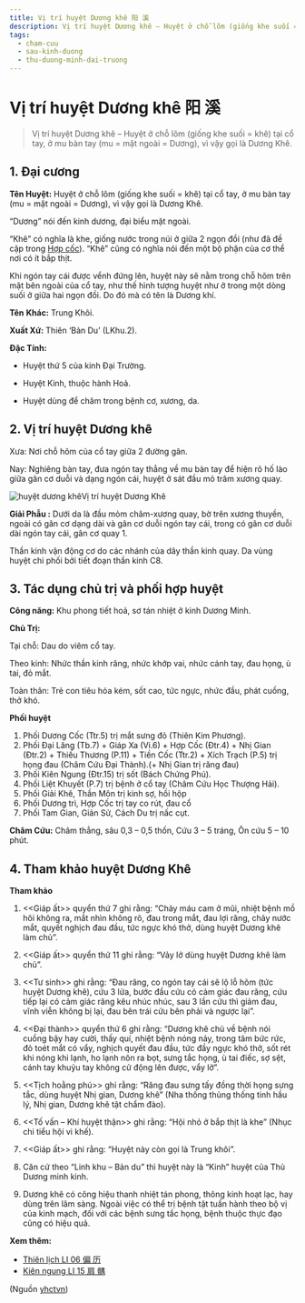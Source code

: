 ```yaml
---
title: Vị trí huyệt Dương khê 阳 溪
description: Vị trí huyệt Dương khê – Huyệt ở chỗ lõm (giống khe suối = khê) tại cổ tay, ở mu bàn tay (mu = mặt ngoài = Dương), vì vậy gọi là Dương Khê.
tags:
  - cham-cuu
  - sau-kinh-duong
  - thu-duong-minh-dai-truong
---
```


# Vị trí huyệt Dương khê 阳 溪 

> Vị trí huyệt Dương khê – Huyệt ở chỗ lõm (giống khe suối = khê) tại cổ tay, ở mu bàn tay (mu = mặt ngoài = Dương), vì vậy gọi là Dương Khê.

## **1. Đại cương**

**Tên Huyệt:** Huyệt ở chỗ lõm (giống khe suối = khê) tại cổ tay, ở mu bàn tay (mu = mặt ngoài = Dương), vì vậy gọi là Dương Khê.

“Dương” nói đến kinh dương, đại biểu mặt ngoài.

“Khê” có nghĩa là khe, giống nước trong núi ở giữa 2 ngọn đồi (như đã đề cập trong [Hợp cốc](/yhctvn/huyet-hop-coc-%e5%90%88-%e8%b0%b7)). “Khê” cũng có nghĩa nói đến một bộ phận của cơ thể nơi có ít bắp thịt.

Khi ngón tay cái được vểnh đứng lên, huyệt này sẽ nằm trong chỗ hõm trên mặt bên ngoài của cổ tay, như thế hình tượng huyệt như ở trong một dòng suối ở giữa hai ngọn đồi. Do đó mà có tên là Dương khí.

**Tên** **Khác:** Trung Khôi.

**Xuất Xứ:** Thiên ‘Bản Du’ (LKhu.2).

**Đặc Tính:**

+ Huyệt thứ 5 của kinh Đại Trường.

+ Huyệt Kinh, thuộc hành Hoả.

+ Huyệt dùng để châm trong bệnh cơ, xương, da.

## **2. Vị trí huyệt Dương khê**

Xưa: Nơi chỗ hõm của cổ tay giữa 2 đường gân.

Nay: Nghiêng bàn tay, đưa ngón tay thẳng về mu bàn tay để hiện rõ hố lào giữa gân cơ duỗi và dạng ngón cái, huyệt ở sát đầu mỏ trâm xương quay.

![huyệt dương khê](/imgs/yhctvn/huyet-duong-khe-300x169.jpg)Vị trí huyệt Dương Khê

**Giải Phẫu :** Dưới da là đầu mỏm châm-xương quay, bờ trên xương thuyền, ngoài có gân cơ dạng dài và gân cơ duỗi ngón tay cái, trong có gân cơ duỗi dài ngón tay cái, gân cơ quay 1.

Thần kinh vận động cơ do các nhánh của dây thần kinh quay. Da vùng huyệt chi phối bởi tiết đoạn thần kinh C8.

## **3. Tác dụng chủ trị và phối hợp huyệt**

**Công năng:** Khu phong tiết hoả, sơ tán nhiệt ở kinh Dương Minh.

**Chủ Trị:** 

 Tại chỗ: Dau do viêm cổ tay.

 Theo kinh: Nhức thần kinh răng, nhức khớp vai, nhức cánh tay, đau họng, ù tai, đỏ mắt.

 Toàn thân: Trẻ con tiêu hóa kém, sốt cao, tức ngực, nhức đầu, phát cuồng, thở khó.

**Phối huyệt**

1. Phối Dương Cốc (Ttr.5) trị mắt sưng đỏ (Thiên Kim Phương).
2. Phối Đại Lăng (Tb.7) + Giáp Xa (Vi.6) + Hợp Cốc (Đtr.4) + Nhị Gian (Đtr.2) + Thiếu Thương (P.11) + Tiền Cốc (Ttr.2) + Xích Trạch (P.5) trị họng đau (Châm Cứu Đại Thành).(+ Nhị Gian trị răng đau)
3. Phối Kiên Ngung (Đtr.15) trị sốt (Bách Chứng Phú).
4. Phối Liệt Khuyết (P.7) trị bệnh ở cổ tay (Châm Cứu Học Thượng Hải).
5. Phối Giải Khê, Thần Môn trị kinh sợ, hồi hộp
6. Phối Dương trì, Hợp Cốc trị tay co rút, đau cổ
7. Phối Tam Gian, Giản Sử, Cách Du trị nấc cụt.

**Châm Cứu:** Châm thẳng, sâu 0,3 – 0,5 thốn, Cứu 3 – 5 tráng, Ôn cứu 5 – 10 phút.

## 4. Tham khảo huyệt Dương Khê

**Tham khảo**

1. <<Giáp ất>> quyển thứ 7 ghi rằng: “Chảy máu cam ở mũi, nhiệt bệnh mồ hôi không ra, mắt nhìn không rõ, đau trong mắt, đau lợi răng, chảy nước mắt, quyết nghịch đau đầu, tức ngực khó thở, dùng huyệt Dương khê làm chủ”.
2. <<Giáp ất>> quyển thứ 11 ghi rằng: “Vảy lở dùng huyệt Dương khê làm chủ”.
3. <<Tư sinh>> ghi rằng: “Đau răng, co ngón tay cái sẽ lộ lỗ hõm (tức huyệt Dương khê), cứu 3 lửa, bước đầu cứu có cảm giác đau răng, cứu tiếp lại có cảm giác răng kêu nhúc nhúc, sau 3 lần cứu thì giảm đau, vĩnh viễn không bị lại, đau bên trái cứu bên phải và ngược lại”.
4. <<Đại thành>> quyển thứ 6 ghi rằng: “Dương khê chủ về bệnh nói cuồng bậy hay cười, thấy quí, nhiệt bệnh nóng nảy, trong tâm bức rức, đỏ toét mắt có vẩy, nghịch quyết đau đầu, tức đầy ngực khó thở, sốt rét khi nóng khi lạnh, ho lạnh nôn ra bọt, sưng tắc họng, ù tai điếc, sợ sệt, cánh tay khuỷu tay không cử động lên được, vẩy lở”.
5. <<Tịch hoằng phú>> ghi rằng: “Răng đau sưng tấy đồng thời họng sưng tắc, dùng huyệt Nhị gian, Dương khê” (Nha thống thủng thống tinh hầu lý, Nhị gian, Dương khê tật chẩm đào).
6. <<Tố vấn – Khí huyệt thận>> ghi rằng: “Hội nhỏ ở bắp thịt là khe” (Nhục chi tiểu hội vi khế).
7. <<Giáp ất>> ghi rằng: “Huyệt này còn gọi là Trung khôi”.

8. Căn cứ theo “Linh khu – Bản du” thì huyệt này là “Kinh” huyệt của Thủ Dương minh kinh.
9. Dương khê có công hiệu thanh nhiệt tán phong, thông kinh hoạt lạc, hay dùng trên lâm sàng. Ngoài việc có thể trị bệnh tật tuần hành theo bộ vị của kinh mạch, đối với các bệnh sưng tắc họng, bệnh thuộc thực đạo cũng có hiệu quả.

**Xem thêm:**

* [Thiên lịch LI 06 偏 历](/yhctvn/huyet-thien-lich-%e5%81%8f-%e5%8e%86)
* [Kiên ngung LI 15 肩 髃](/yhctvn/huyet-kien-ngung-%e8%82%a9-%e9%ab%83)

(Nguồn <a href="https://yhctvn.com/huyet-duong-khe-阳-溪/" target="_blank">yhctvn</a>)

